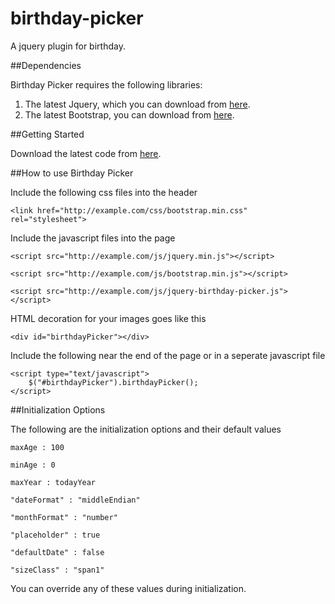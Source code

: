 birthday-picker
===============

A jquery plugin for birthday. 

##Dependencies

Birthday Picker requires the following libraries:

1. The latest Jquery, which you can download from [here](http://jquery.com).
2. The latest Bootstrap, you can download from [here](http://getbootstrap.com/).

##Getting Started

Download the latest code from [here](https://github.com/rithychhen88/birthday-picker).

##How to use Birthday Picker

Include the following css files into the header
```
<link href="http://example.com/css/bootstrap.min.css" rel="stylesheet">
```
Include the javascript files into the page
```
<script src="http://example.com/js/jquery.min.js"></script>

<script src="http://example.com/js/bootstrap.min.js"></script>

<script src="http://example.com/js/jquery-birthday-picker.js"></script>
```
HTML decoration for your images goes like this
```
<div id="birthdayPicker"></div>
```
Include the following near the end of the page or in a seperate javascript file
```
<script type="text/javascript">
    $("#birthdayPicker").birthdayPicker();
</script>
```
##Initialization Options

The following are the initialization options and their default values
```
maxAge : 100

minAge : 0

maxYear : todayYear

"dateFormat" : "middleEndian"

"monthFormat" : "number"

"placeholder" : true

"defaultDate" : false

"sizeClass"	: "span1"
```
You can override any of these values during initialization.
